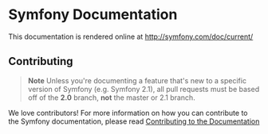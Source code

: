 Symfony Documentation
=====================

This documentation is rendered online at http://symfony.com/doc/current/

Contributing
------------

>**Note** 
>Unless you're documenting a feature that's new to a specific version of Symfony 
>(e.g. Symfony 2.1), all pull requests must be based off of the **2.0** branch, 
>**not** the master or 2.1 branch.

We love contributors! For more information on how you can contribute to the
Symfony documentation, please read 
[Contributing to the Documentation](http://symfony.com/doc/current/contributing/documentation/overview.html) 
